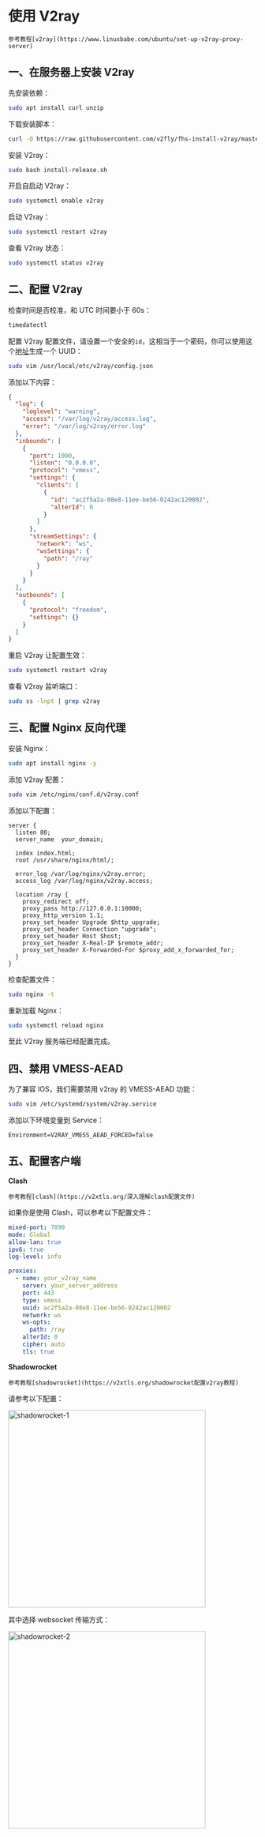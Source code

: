 # 使用 V2ray

```admonish info
参考教程[v2ray](https://www.linuxbabe.com/ubuntu/set-up-v2ray-proxy-server)
```

## 一、在服务器上安装 V2ray

先安装依赖：

```sh
sudo apt install curl unzip
```

下载安装脚本：

```sh
curl -O https://raw.githubusercontent.com/v2fly/fhs-install-v2ray/master/install-release.sh
```

安装 V2ray：

```sh
sudo bash install-release.sh
```

开启自启动 V2ray：

```sh
sudo systemctl enable v2ray
```

启动 V2ray：

```sh
sudo systemctl restart v2ray
```

查看 V2ray 状态：

```sh
sudo systemctl status v2ray
```

## 二、配置 V2ray

检查时间是否校准，和 UTC 时间要小于 60s：

```sh
timedatectl
```

配置 V2ray 配置文件，请设置一个安全的`id`，这相当于一个密码，你可以使用这个[地址](https://www.uuidgenerator.net)生成一个 UUID：

```sh
sudo vim /usr/local/etc/v2ray/config.json
```

添加以下内容：

```json
{
  "log": {
    "loglevel": "warning",
    "access": "/var/log/v2ray/access.log",
    "error": "/var/log/v2ray/error.log"
  },
  "inbounds": [
    {
      "port": 1000,
      "listen": "0.0.0.0",
      "protocol": "vmess",
      "settings": {
        "clients": [
          {
            "id": "ac2f5a2a-08e8-11ee-be56-0242ac120002",
            "alterId": 0
          }
        ]
      },
      "streamSettings": {
        "network": "ws",
        "wsSettings": {
          "path": "/ray"
        }
      }
    }
  ],
  "outbounds": [
    {
      "protocol": "freedom",
      "settings": {}
    }
  ]
}
```

重启 V2ray 让配置生效：

```sh
sudo systemctl restart v2ray
```

查看 V2ray 监听端口：

```sh
sudo ss -lnpt | grep v2ray
```

## 三、配置 Nginx 反向代理

安装 Nginx：

```sh
sudo apt install nginx -y
```

添加 V2ray 配置：

```sh
sudo vim /etc/nginx/conf.d/v2ray.conf
```

添加以下配置：

```
server {
  listen 80;
  server_name  your_domain;

  index index.html;
  root /usr/share/nginx/html/;

  error_log /var/log/nginx/v2ray.error;
  access_log /var/log/nginx/v2ray.access;

  location /ray {
    proxy_redirect off;
    proxy_pass http://127.0.0.1:10000;
    proxy_http_version 1.1;
    proxy_set_header Upgrade $http_upgrade;
    proxy_set_header Connection "upgrade";
    proxy_set_header Host $host;
    proxy_set_header X-Real-IP $remote_addr;
    proxy_set_header X-Forwarded-For $proxy_add_x_forwarded_for;
  }
}
```

检查配置文件：

```sh
sudo nginx -t
```

重新加载 Nginx：

```sh
sudo systemctl reload nginx
```

至此 V2ray 服务端已经配置完成。

## 四、禁用 VMESS-AEAD

为了兼容 IOS，我们需要禁用 v2ray 的 VMESS-AEAD 功能：

```sh
sudo vim /etc/systemd/system/v2ray.service
```

添加以下环境变量到 Service：

```
Environment=V2RAY_VMESS_AEAD_FORCED=false
```

## 五、配置客户端

**Clash**

```admonish info
参考教程[clash](https://v2xtls.org/深入理解clash配置文件)
```

如果你是使用 Clash，可以参考以下配置文件：

```yaml
mixed-port: 7890
mode: Global
allow-lan: true
ipv6: true
log-level: info

proxies:
  - name: your_v2ray_name
    server: your_server_address
    port: 443
    type: vmess
    uuid: ac2f5a2a-08e8-11ee-be56-0242ac120002
    network: ws
    ws-opts:
      path: /ray
    alterId: 0
    cipher: auto
    tls: true
```

**Shadowrocket**

```admonish info
参考教程[shadowrocket](https://v2xtls.org/shadowrocket配置v2ray教程)
```

请参考以下配置：

<img src="images/v2ray-shadowrocket-1.png" alt="shadowrocket-1" width="400px">

其中选择 websocket 传输方式：

<img src="images/v2ray-shadowrocket-2.png" alt="shadowrocket-2" width="400px">
